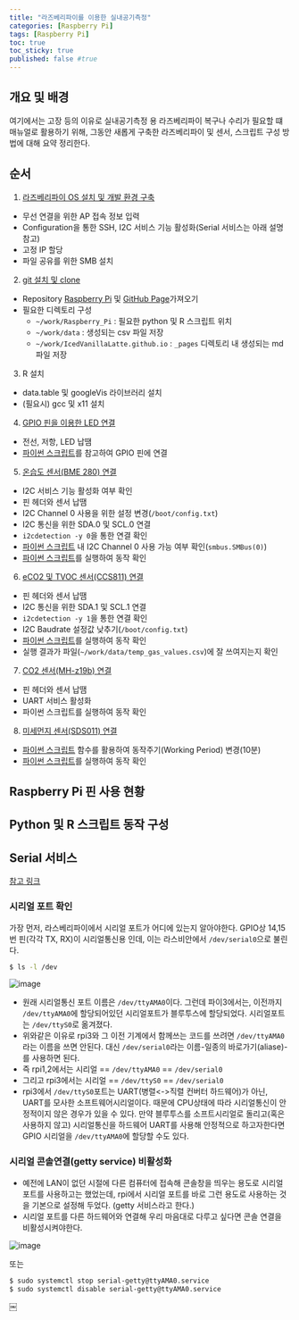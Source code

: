 ```yaml
---
title: "라즈베리파이를 이용한 실내공기측정"
categories: [Raspberry Pi]
tags: [Raspberry Pi]
toc: true
toc_sticky: true
published: false #true
---
```



## 개요 및 배경

여기에서는 고장 등의 이유로 실내공기측정 용 라즈베리파이 복구나 수리가 필요할 떄 매뉴얼로 활용하기 위해, 그동안 새롭게 구축한 라즈베리파이 및 센서, 스크립트 구성 방법에 대해 요약 정리한다.

## 순서
1. [라즈베리파이 OS 설치 및 개발 환경 구축](https://icedvanillalatte.github.io/raspberry%20pi/Raspberry-Pi-(1)-개발환경-만들기/)
  - 무선 연결을 위한 AP 접속 정보 입력
  - Configuration을 통한 SSH, I2C 서비스 기능 활성화(Serial 서비스는 아래 설명 참고)
  - 고정 IP 할당
  - 파일 공유를 위한 SMB 설치

2. [git 설치 및 clone](https://icedvanillalatte.github.io/raspberry%20pi/라즈베리파이에서-GitHub-사용/)
  - Repository [Raspberry Pi](https://github.com/IcedVanillaLatte/Raspberry_Pi) 및 [GitHub Page](https://github.com/IcedVanillaLatte/IcedVanillaLatte.github.io)가져오기
  - 필요한 디렉토리 구성
    - `~/work/Raspberry_Pi` : 필요한 python 및 R 스크립트 위치
    - `~/work/data` : 생성되는 csv 파일 저장
    - `~/work/IcedVanillaLatte.github.io` : `_pages` 디렉토리 내 생성되는 md 파일 저장

3. R 설치
  - data.table 및 googleVis 라이브러리 설치
  - (필요시) gcc 및 x11 설치

4. [GPIO 핀을 이용한 LED 연결](https://icedvanillalatte.github.io/raspberry%20pi/Raspberry-Pi-(2)-디지털-입출력/)
  - 전선, 저항, LED 납땜
  - [파이썬 스크립트](https://github.com/IcedVanillaLatte/Raspberry_Pi/blob/master/Blink_led.py)를 참고하여 GPIO 핀에 연결

5. [온습도 센서(BME 280) 연결](https://icedvanillalatte.github.io/raspberry%20pi/Raspberry-Pi-(3)-시리얼통신-사용하기/)
  - I2C 서비스 기능 활성화 여부 확인
  - 핀 헤더와 센서 납땜
  - I2C Channel 0 사용을 위한 설정 변경(`/boot/config.txt`)
  - I2C 통신을 위한 SDA.0 및 SCL.0 연결
  - `i2cdetection -y 0`을 통한 연결 확인
  - [파이썬 스크립트](https://github.com/IcedVanillaLatte/Raspberry_Pi/blob/master/new_bme280.py) 내 I2C Channel 0 사용 가능 여부 확인(`smbus.SMBus(0)`)
  - [파이썬 스크립트](https://github.com/IcedVanillaLatte/Raspberry_Pi/blob/master/new_bme280.py)를 실행하여 동작 확인

6. [eCO2 및 TVOC 센서(CCS811) 연결](https://icedvanillalatte.github.io/raspberry%20pi/CCS811-사용기/)
  - 핀 헤더와 센서 납땜
  - I2C 통신을 위한 SDA.1 및 SCL.1 연결
  - `i2cdetection -y 1`을 통한 연결 확인
  - I2C Baudrate 설정값 낮추기(`/boot/config.txt`)
  - [파이썬 스크립트](https://github.com/IcedVanillaLatte/Raspberry_Pi/blob/master/new_ccs811.py)를 실행하여 동작 확인
  - 실행 결과가 파일(`~/work/data/temp_gas_values.csv`)에 잘 쓰여지는지 확인

7. [CO2 센서(MH-z19b) 연결](https://icedvanillalatte.github.io/raspberry%20pi/Raspberry-Pi-(4)-시리얼-통신-사용하기-(2)/)
  - 핀 헤더와 센서 납땜
  - UART 서비스 활성화
  - 파이썬 스크립트를 실행하여 동작 확인

8. [미세먼지 센서(SDS011) 연결](https://icedvanillalatte.github.io/raspberry%20pi/미세먼지-측정/)
  - [파이썬 스크립트](https://github.com/IcedVanillaLatte/Raspberry_Pi/blob/master/new_sds011.py) 함수를 활용하여 동작주기(Working Period) 변경(10분)
  - [파이썬 스크립트](https://github.com/IcedVanillaLatte/Raspberry_Pi/blob/master/new_sds011.py)를 실행하여 동작 확인


## Raspberry Pi 핀 사용 현황


## Python 및 R 스크립트 동작 구성


## Serial 서비스

[참고 링크](https://2ndproj.com/#!/Raspberry%20pi/setting%20up%20Raspberry%20pi%20serial%20connection.md)


### 시리얼 포트 확인
가장 먼저, 라스베리파이에서 시리얼 포트가 어디에 있는지 알아야한다. GPIO상 14,15번 핀(각각 TX, RX)이 시리얼통신용 인데, 이는 라스비안에서 `/dev/serial0`으로 불린다.
```bash
$ ls -l /dev
```

![image](https://user-images.githubusercontent.com/61964210/204459595-d41f3154-504e-428b-b308-4dc086d62cbf.png)

- 원래 시리얼통신 포트 이름은 `/dev/ttyAMA0`이다. 그런데 파이3에서는, 이전까지 `/dev/ttyAMA0`에 할당되어있던 시리얼포트가 블루투스에 할당되었다. 시리얼포트는 `/dev/ttyS0`로 옮겨졌다.
- 위와같은 이유로 rpi3와 그 이전 기계에서 함께쓰는 코드를 쓰려면 `/dev/ttyAMA0`라는 이름을 쓰면 안된다. 대신 `/dev/serial0`라는 이름-일종의 바로가기(aliase)-를 사용하면 된다.
- 즉 rpi1,2에서는 시리얼 == `/dev/ttyAMA0` == `/dev/serial0`
- 그리고 rpi3에서는 시리얼 == `/dev/ttyS0` == `/dev/serial0`
- rpi3에서 `/dev/ttyS0`포트는 UART(병렬<->직렬 컨버터 하드웨어)가 아닌, UART를 모사한 소프트웨어시리얼이다. 때문에 CPU상태에 따라 시리얼통신이 안정적이지 않은 경우가 있을 수 있다. 만약 블루투스를 소프트시리얼로 돌리고(혹은 사용하지 않고) 시리얼통신을 하드웨어 UART를 사용해 안정적으로 하고자한다면 GPIO 시리얼을 `/dev/ttyAMA0`에 할당할 수도 있다. 

### 시리얼 콘솔연결(getty service) 비활성화
- 예전에 LAN이 없던 시절에 다른 컴퓨터에 접속해 콘솔창을 띄우는 용도로 시리얼 포트를 사용하고는 했었는데, rpi에서 시리얼 포트를 바로 그런 용도로 사용하는 것을 기본으로 설정해 두었다. (getty 서비스라고 한다.)
- 시리얼 포트를 다른 하드웨어와 연결해 우리 마음대로 다루고 싶다면 콘솔 연결을 비활성시켜야한다.

![image](https://user-images.githubusercontent.com/61964210/204460660-d74841ad-5191-4efd-b163-ceb0fc1f3bcb.png)

또는

```bash
$ sudo systemctl stop serial-getty@ttyAMA0.service
$ sudo systemctl disable serial-getty@ttyAMA0.service
```
￼
